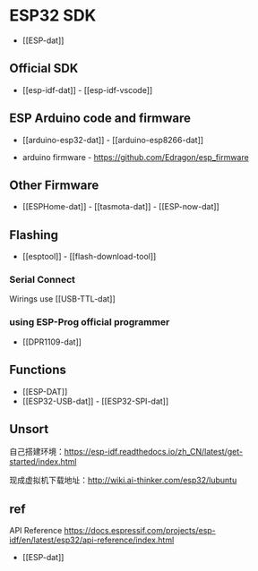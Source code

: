 



# ESP32 SDK

- [[ESP-dat]]

## Official SDK 

- [[esp-idf-dat]] - [[esp-idf-vscode]]


## ESP Arduino code and firmware 


- [[arduino-esp32-dat]] - [[arduino-esp8266-dat]]

- arduino firmware - https://github.com/Edragon/esp_firmware

## Other Firmware 

- [[ESPHome-dat]] - [[tasmota-dat]] - [[ESP-now-dat]]


## Flashing 

- [[esptool]] - [[flash-download-tool]]
  
### Serial Connect 
Wirings use [[USB-TTL-dat]]


### using ESP-Prog official programmer 

- [[DPR1109-dat]]



## Functions 

- [[ESP-DAT]]
- [[ESP32-USB-dat]] - [[ESP32-SPI-dat]] 


## Unsort 

自己搭建环境：https://esp-idf.readthedocs.io/zh_CN/latest/get-started/index.html

现成虚拟机下载地址：http://wiki.ai-thinker.com/esp32/lubuntu

## ref 

API Reference
https://docs.espressif.com/projects/esp-idf/en/latest/esp32/api-reference/index.html

- [[ESP-dat]]

